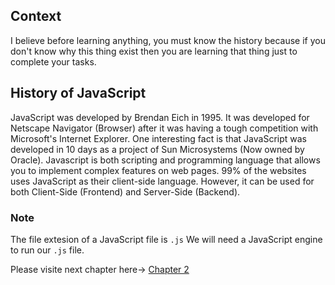 ## Context
I believe before learning anything, you must know the history because if you don't know why this thing exist then you are learning that thing just to complete your tasks.

## History of JavaScript
JavaScript was developed by Brendan Eich in 1995. It was developed for Netscape Navigator (Browser) after it was having a tough competition with Microsoft's Internet Explorer. One interesting fact is that JavaScript was developed in 10 days as a project of Sun Microsystems (Now owned by Oracle). 
Javascript is both scripting and programming language that allows you to implement complex features on web pages. 99% of the websites uses JavaScript as their client-side language. However, it can be used for both Client-Side (Frontend) and Server-Side (Backend).

### Note
The file extesion of a JavaScript file is `.js`
We will need a JavaScript engine to run our `.js` file.

Please visite next chapter here-> [Chapter 2](./02_Installation.md)

